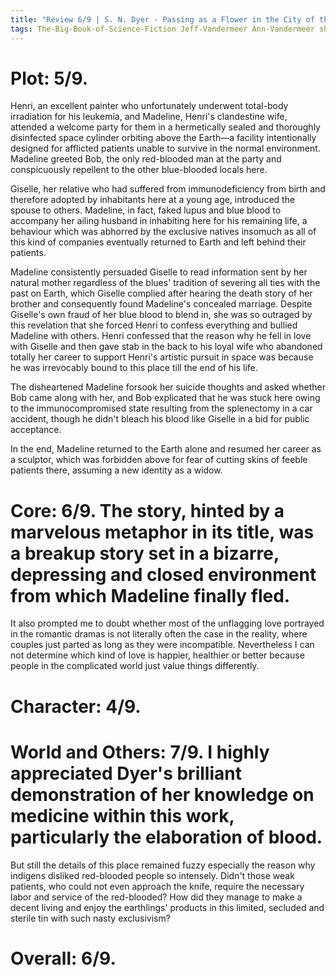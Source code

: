 ```yaml
---
title: "Review 6/9 | S. N. Dyer - Passing as a Flower in the City of the Dead"
tags: The-Big-Book-of-Science-Fiction Jeff-Vandermeer Ann-Vandermeer short-story novelette science-fiction 19??-???? 1984
---
```



# Plot: 5/9. 

Henri, an excellent painter who unfortunately underwent total-body irradiation for his leukemia, and Madeline, Henri's clandestine wife, attended a welcome party for them in a hermetically sealed and thoroughly disinfected space cylinder orbiting above the Earth—a facility intentionally designed for afflicted patients unable to survive in the normal environment. Madeline greeted Bob, the only red-blooded man at the party and conspicuously repellent to the other blue-blooded locals here.

Giselle, her relative who had suffered from immunodeficiency from birth and therefore adopted by inhabitants here at a young age, introduced the spouse to others. Madeline, in fact, faked lupus and blue blood to accompany her ailing husband in inhabiting here for his remaining life, a behaviour which was abhorred by the exclusive natives insomuch as all of this kind of companies eventually returned to Earth and left behind their patients.

Madeline consistently persuaded Giselle to read information sent by her natural mother regardless of the blues' tradition of severing all ties with the past on Earth, which Giselle complied after hearing the death story of her brother and consequently found Madeline's concealed marriage. Despite Giselle's own fraud of her blue blood to blend in, she was so outraged by this revelation that she forced Henri to confess everything and bullied Madeline with others. Henri confessed that the reason why he fell in love with Giselle and then gave stab in the back to his loyal wife who abandoned totally her career to support Henri's artistic pursuit in space was because he was irrevocably bound to this place till the end of his life.

The disheartened Madeline forsook her suicide thoughts and asked whether Bob came along with her, and Bob explicated that he was stuck here owing to the immunocompromised state resulting from the splenectomy in a car accident, though he didn't bleach his blood like Giselle in a bid for public acceptance.

In the end, Madeline returned to the Earth alone and resumed her career as a sculptor, which was forbidden above for fear of cutting skins of feeble patients there, assuming a new identity as a widow.

# Core: 6/9. The story, hinted by a marvelous metaphor in its title, was a breakup story set in a bizarre, depressing and closed environment from which Madeline finally fled.
It also prompted me to doubt whether most of the unflagging love portrayed in the romantic dramas is not literally often the case in the reality, where couples just parted as long as they were incompatible. Nevertheless I can not determine which kind of love is happier, healthier or better because people in the complicated world just value things differently.
# Character: 4/9. 

# World and Others: 7/9. I highly appreciated Dyer's brilliant demonstration of her knowledge on medicine within this work, particularly the elaboration of blood.
But still the details of this place remained fuzzy especially the reason why indigens disliked red-blooded people so intensely. Didn't those weak patients, who could not even approach the knife, require the necessary labor and service of the red-blooded? How did they manage to make a decent living and enjoy the earthlings' products in this limited, secluded and sterile tin with such nasty exclusivism?

# Overall: 6/9. 

